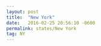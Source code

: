 ```yaml
---
layout: post
title:  "New York"
date:   2016-02-25 20:56:10 -0600
permalink: states/New York
tag: NY
---
```

